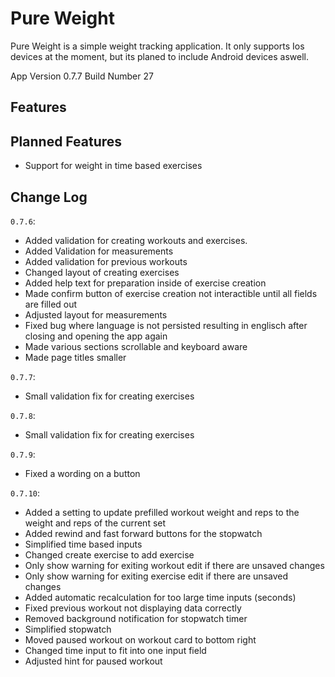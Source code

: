 # Pure Weight

Pure Weight is a simple weight tracking application. It only supports Ios devices at the moment, but its planed to include Android devices aswell.

App Version 0.7.7
Build Number 27

## Features

## Planned Features
+ Support for weight in time based exercises

## Change Log
`0.7.6`:
+ Added validation for creating workouts and exercises.
+ Added Validation for measurements
+ Added validation for previous workouts
+ Changed layout of creating exercises
+ Added help text for preparation inside of exercise creation
+ Made confirm button of exercise creation not interactible until all fields are filled out
+ Adjusted layout for measurements
+ Fixed bug where language is not persisted resulting in englisch after closing and opening the app again
+ Made various sections scrollable and keyboard aware
+ Made page titles smaller

`0.7.7`:
+ Small validation fix for creating exercises

`0.7.8`:
+ Small validation fix for creating exercises

`0.7.9`:
+ Fixed a wording on a button

`0.7.10`:
+ Added a setting to update prefilled workout weight and reps to the weight and reps of the current set
+ Added rewind and fast forward buttons for the stopwatch
+ Simplified time based inputs
+ Changed create exercise to add exercise
+ Only show warning for exiting workout edit if there are unsaved changes
+ Only show warning for exiting exercise edit if there are unsaved changes
+ Added automatic recalculation for too large time inputs (seconds)
+ Fixed previous workout not displaying data correctly
+ Removed background notification for stopwatch timer
+ Simplified stopwatch
+ Moved paused workout on workout card to bottom right
+ Changed time input to fit into one input field
+ Adjusted hint for paused workout
